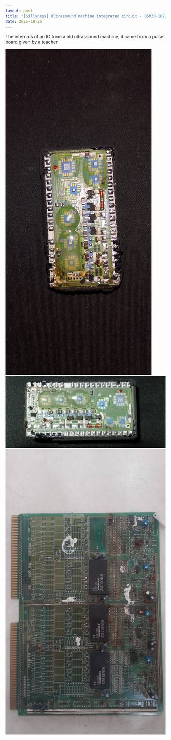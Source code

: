 ```yaml
---
layout: post
title: "[Sillyness] Ultrassound machine integrated circuit - BSM30-1822/GK-1213"
date: 2025-10-26
---
```


The internals of an IC from a old ultrassound machine, it came from a pulser board given by a teacher

![Image 1](/post-img/BSM30-1822-GK-1213-1.jpg)
![Image 2](/post-img/BSM30-1822-GK-1213-2.jpg)
![Full Board](/post-img/BSM30-1822-GK-1213-PulserBoard.jpg)
